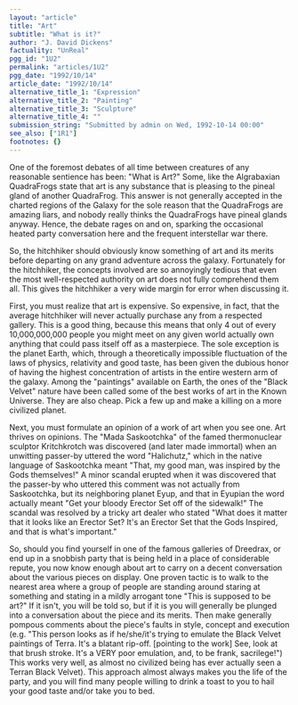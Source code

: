 ```yaml
---
layout: "article"
title: "Art"
subtitle: "What is it?"
author: "J. David Dickens"
factuality: "UnReal"
pgg_id: "1U2"
permalink: "articles/1U2"
pgg_date: "1992/10/14"
article_date: "1992/10/14"
alternative_title_1: "Expression"
alternative_title_2: "Painting"
alternative_title_3: "Sculpture"
alternative_title_4: ""
submission_string: "Submitted by admin on Wed, 1992-10-14 00:00"
see_also: ["1R1"]
footnotes: {}
---
```

<div>
<p>One of the foremost debates of all time between creatures of any reasonable sentience has been: "What is Art?" Some, like the Algrabaxian QuadraFrogs state that art is any substance that is pleasing to the pineal gland of another QuadraFrog. This answer is not generally accepted in the charted regions of the Galaxy for the sole reason that the QuadraFrogs are amazing liars, and nobody really thinks the QuadraFrogs have pineal glands anyway. Hence, the debate rages on and on, sparking the occasional heated party conversation here and the frequent interstellar war there.</p>
<p>So, the hitchhiker should obviously know something of art and its merits before departing on any grand adventure across the galaxy. Fortunately for the hitchhiker, the concepts involved are so annoyingly tedious that even the most well-respected authority on art does not fully comprehend them all. This gives the hitchhiker a very wide margin for error when discussing it.</p>
<p>First, you must realize that art is expensive. So expensive, in fact, that the average hitchhiker will never actually purchase any from a respected gallery. This is a good thing, because this means that only 4 out of every 10,000,000,000 people you might meet on any given world actually own anything that could pass itself off as a masterpiece. The sole exception is the planet Earth, which, through a theoretically impossible fluctuation of the laws of physics, relativity and good taste, has been given the dubious honor of having the highest concentration of artists in the entire western arm of the galaxy. Among the "paintings" available on Earth, the ones of the "Black Velvet" nature have been called some of the best works of art in the Known Universe. They are also cheap. Pick a few up and make a killing on a more civilized planet.</p>
<p>Next, you must formulate an opinion of a work of art when you see one. Art thrives on opinions. The "Mada Saskootchka" of the famed thermonuclear sculptor Kritchkrotch was discovered (and later made immortal) when an unwitting passer-by uttered the word "Halichutz," which in the native language of Saskootchka meant "That, my good man, was inspired by the Gods themselves!" A minor scandal erupted when it was discovered that the passer-by who uttered this comment was not actually from Saskootchka, but its neighboring planet Eyup, and that in Eyupian the word actually meant "Get your bloody Erector Set off of the sidewalk!" The scandal was resolved by a tricky art dealer who stated "What does it matter that it looks like an Erector Set? It's an Erector Set that the Gods Inspired, and that is what's important."</p>
<p>So, should you find yourself in one of the famous galleries of Dreedrax, or end up in a snobbish party that is being held in a place of considerable repute, you now know enough about art to carry on a decent conversation about the various pieces on display. One proven tactic is to walk to the nearest area where a group of people are standing around staring at something and stating in a mildly arrogant tone "This is supposed to be art?" If it isn't, you will be told so, but if it is you will generally be plunged into a conversation about the piece and its merits. Then make generally pompous comments about the piece's faults in style, concept and execution (e.g. "This person looks as if he/she/it's trying to emulate the Black Velvet paintings of Terra. It's a blatant rip-off. [pointing to the work] See, look at that brush stroke. It's a VERY poor emulation, and, to be frank, sacrilege!") This works very well, as almost no civilized being has ever actually seen a Terran Black Velvet). This approach almost always makes you the life of the party, and you will find many people willing to drink a toast to you to hail your good taste and/or take you to bed.</p>
</div>
